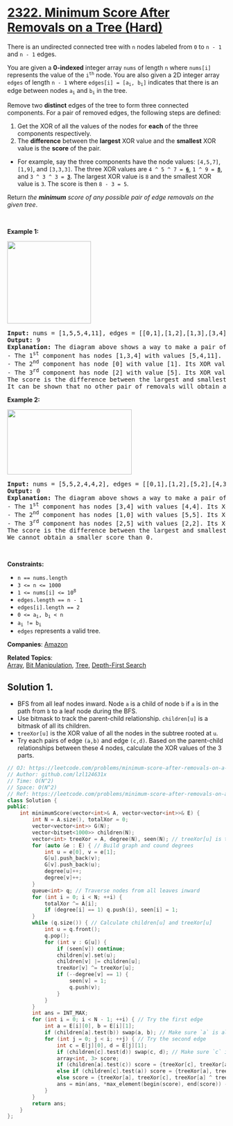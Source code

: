 # [2322. Minimum Score After Removals on a Tree (Hard)](https://leetcode.com/problems/minimum-score-after-removals-on-a-tree)

<p>There is an undirected connected tree with <code>n</code> nodes labeled from <code>0</code> to <code>n - 1</code> and <code>n - 1</code> edges.</p>
<p>You are given a <strong>0-indexed</strong> integer array <code>nums</code> of length <code>n</code> where <code>nums[i]</code> represents the value of the <code>i<sup>th</sup></code> node. You are also given a 2D integer array <code>edges</code> of length <code>n - 1</code> where <code>edges[i] = [a<sub>i</sub>, b<sub>i</sub>]</code> indicates that there is an edge between nodes <code>a<sub>i</sub></code> and <code>b<sub>i</sub></code> in the tree.</p>
<p>Remove two <strong>distinct</strong> edges of the tree to form three connected components. For a pair of removed edges, the following steps are defined:</p>
<ol>
	<li>Get the XOR of all the values of the nodes for <strong>each</strong> of the three components respectively.</li>
	<li>The <strong>difference</strong> between the <strong>largest</strong> XOR value and the <strong>smallest</strong> XOR value is the <strong>score</strong> of the pair.</li>
</ol>
<ul>
	<li>For example, say the three components have the node values: <code>[4,5,7]</code>, <code>[1,9]</code>, and <code>[3,3,3]</code>. The three XOR values are <code>4 ^ 5 ^ 7 = <u><strong>6</strong></u></code>, <code>1 ^ 9 = <u><strong>8</strong></u></code>, and <code>3 ^ 3 ^ 3 = <u><strong>3</strong></u></code>. The largest XOR value is <code>8</code> and the smallest XOR value is <code>3</code>. The score is then <code>8 - 3 = 5</code>.</li>
</ul>
<p>Return <em>the <strong>minimum</strong> score of any possible pair of edge removals on the given tree</em>.</p>
<p>&nbsp;</p>
<p><strong class="example">Example 1:</strong></p>
<img alt="" src="https://assets.leetcode.com/uploads/2022/05/03/ex1drawio.png" style="width: 193px; height: 190px;">
<pre><strong>Input:</strong> nums = [1,5,5,4,11], edges = [[0,1],[1,2],[1,3],[3,4]]
<strong>Output:</strong> 9
<strong>Explanation:</strong> The diagram above shows a way to make a pair of removals.
- The 1<sup>st</sup> component has nodes [1,3,4] with values [5,4,11]. Its XOR value is 5 ^ 4 ^ 11 = 10.
- The 2<sup>nd</sup> component has node [0] with value [1]. Its XOR value is 1 = 1.
- The 3<sup>rd</sup> component has node [2] with value [5]. Its XOR value is 5 = 5.
The score is the difference between the largest and smallest XOR value which is 10 - 1 = 9.
It can be shown that no other pair of removals will obtain a smaller score than 9.
</pre>
<p><strong class="example">Example 2:</strong></p>
<img alt="" src="https://assets.leetcode.com/uploads/2022/05/03/ex2drawio.png" style="width: 287px; height: 150px;">
<pre><strong>Input:</strong> nums = [5,5,2,4,4,2], edges = [[0,1],[1,2],[5,2],[4,3],[1,3]]
<strong>Output:</strong> 0
<strong>Explanation:</strong> The diagram above shows a way to make a pair of removals.
- The 1<sup>st</sup> component has nodes [3,4] with values [4,4]. Its XOR value is 4 ^ 4 = 0.
- The 2<sup>nd</sup> component has nodes [1,0] with values [5,5]. Its XOR value is 5 ^ 5 = 0.
- The 3<sup>rd</sup> component has nodes [2,5] with values [2,2]. Its XOR value is 2 ^ 2 = 0.
The score is the difference between the largest and smallest XOR value which is 0 - 0 = 0.
We cannot obtain a smaller score than 0.
</pre>
<p>&nbsp;</p>
<p><strong>Constraints:</strong></p>
<ul>
	<li><code>n == nums.length</code></li>
	<li><code>3 &lt;= n &lt;= 1000</code></li>
	<li><code>1 &lt;= nums[i] &lt;= 10<sup>8</sup></code></li>
	<li><code>edges.length == n - 1</code></li>
	<li><code>edges[i].length == 2</code></li>
	<li><code>0 &lt;= a<sub>i</sub>, b<sub>i</sub> &lt; n</code></li>
	<li><code>a<sub>i</sub> != b<sub>i</sub></code></li>
	<li><code>edges</code> represents a valid tree.</li>
</ul>

**Companies**:
[Amazon](https://leetcode.com/company/amazon)

**Related Topics**:  
[Array](https://leetcode.com/tag/array/), [Bit Manipulation](https://leetcode.com/tag/bit-manipulation/), [Tree](https://leetcode.com/tag/tree/), [Depth-First Search](https://leetcode.com/tag/depth-first-search/)

## Solution 1.

* BFS from all leaf nodes inward. Node `a` is a child of node `b` if `a` is in the path from `b` to a leaf node during the BFS.
* Use bitmask to track the parent-child relationship. `children[u]` is a bitmask of all its children.
* `treeXor[u]` is the XOR value of all the nodes in the subtree rooted at `u`.
* Try each pairs of edge `(a,b)` and edge `(c,d)`. Based on the parent-child relationships between these 4 nodes, calculate the XOR values of the 3 parts.

```cpp
// OJ: https://leetcode.com/problems/minimum-score-after-removals-on-a-tree
// Author: github.com/lzl124631x
// Time: O(N^2)
// Space: O(N^2)
// Ref: https://leetcode.com/problems/minimum-score-after-removals-on-a-tree/solutions/2198665/python-3-explanation-with-pictures/
class Solution {
public:
    int minimumScore(vector<int>& A, vector<vector<int>>& E) {
        int N = A.size(), totalXor = 0;
        vector<vector<int>> G(N);
        vector<bitset<1000>> children(N);
        vector<int> treeXor = A, degree(N), seen(N); // treeXor[u] is the XOR value of all the nodes in the subtree rooted at `u`.
        for (auto &e : E) { // Build graph and cound degrees
            int u = e[0], v = e[1];
            G[u].push_back(v);
            G[v].push_back(u);
            degree[u]++;
            degree[v]++;
        }
        queue<int> q; // Traverse nodes from all leaves inward
        for (int i = 0; i < N; ++i) {
            totalXor ^= A[i];
            if (degree[i] == 1) q.push(i), seen[i] = 1;
        }
        while (q.size()) { // Calculate children[u] and treeXor[u]
            int u = q.front();
            q.pop();
            for (int v : G[u]) {
                if (seen[v]) continue;
                children[v].set(u);
                children[v] |= children[u];
                treeXor[v] ^= treeXor[u];
                if (--degree[v] == 1) {
                    seen[v] = 1;
                    q.push(v);
                }
            }
        }
        int ans = INT_MAX;
        for (int i = 0; i < N - 1; ++i) { // Try the first edge
            int a = E[i][0], b = E[i][1];
            if (children[a].test(b)) swap(a, b); // Make sure `a` is always a child of `b`.
            for (int j = 0; j < i; ++j) { // Try the second edge
                int c = E[j][0], d = E[j][1];
                if (children[c].test(d)) swap(c, d); // Make sure `c` is always a child of `d`
                array<int, 3> score;
                if (children[a].test(c)) score = {treeXor[c], treeXor[a] ^ treeXor[c], totalXor ^ treeXor[a] };
                else if (children[c].test(a)) score = {treeXor[a], treeXor[a] ^ treeXor[c], totalXor ^ treeXor[c] };
                else score = {treeXor[a], treeXor[c], treeXor[a] ^ treeXor[c] ^ totalXor };
                ans = min(ans, *max_element(begin(score), end(score)) - *min_element(begin(score), end(score)));
            }
        }
        return ans;
    }
};
```